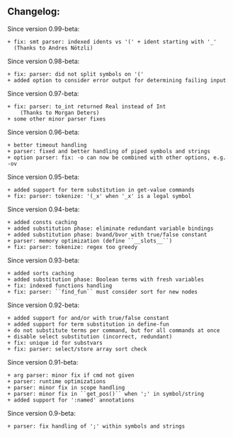  Changelog:
-------------------------------------------------------------------------------

  Since version 0.99-beta:  

    + fix: smt parser: indexed idents vs '(' + ident starting with '_'
      (Thanks to Andres Nötzli)  

  Since version 0.98-beta:  

    + fix: parser: did not split symbols on '('  
    + added option to consider error output for determining failing input  
  
  Since version 0.97-beta:  
  
    + fix: parser: to_int returned Real instead of Int  
        (Thanks to Morgan Deters)
    + some other minor parser fixes  
  
  Since version 0.96-beta:  
  
    + better timeout handling  
    + parser: fixed and better handling of piped symbols and strings  
    + option parser: fix: -o can now be combined with other options, e.g. -ov  
  
  Since version 0.95-beta:  
  
    + added support for term substitution in get-value commands  
    + fix: parser: tokenize: '(_x' when '_x' is a legal symbol   
  
  Since version 0.94-beta:  
  
    + added consts caching  
    + added substitution phase: eliminate redundant variable bindings  
    + added substitution phase: bvand/bvor with true/false constant  
    + parser: memory optimization (define ``__slots__``)  
    + fix: parser: tokenize: regex too greedy  
  
  Since version 0.93-beta:  
  
    + added sorts caching  
    + added substitution phase: Boolean terms with fresh variables  
    + fix: indexed functions handling  
    + fix: parser: ``find_fun`` must consider sort for new nodes  
  
  Since version 0.92-beta:  
  
    + added support for and/or with true/false constant  
    + added support for term substitution in define-fun  
    + do not substitute terms per command, but for all commands at once  
    + disable select substitution (incorrect, redundant)  
    + fix: unique id for substvars  
    + fix: parser: select/store array sort check  
  
  Since version 0.91-beta:  
  
    + arg parser: minor fix if cmd not given  
    + parser: runtime optimizations  
    + parser: minor fix in scope handling  
    + parser: minor fix in ``get_pos()`` when ';' in symbol/string  
    + added support for ':named' annotations  
  
  Since version 0.9-beta:  
  
    + parser: fix handling of ';' within symbols and strings  



